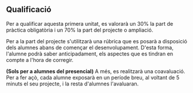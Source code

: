 ## Qualificació

Per a qualificar aquesta primera unitat, es valorarà un 30% la part de pràctica obligatòria i un 70% la part del projecte o ampliació. 

Per a la part del projecte s'utilitzarà una rúbrica que es posarà a disposició dels alumnes abans de començar el desenvolupament. D'esta forma, l'alumne podrà saber anticipadament, els aspectes que es tindran en compte a l'hora de corregir.

**(Sols per a alumnes del presencial)** A més, es realitzarà una coavaluació. Per a fer açò, cada alumne exposarà en un període breu, al voltant de 5 minuts el seu projecte, i la resta d'alumnes l'avaluaran.